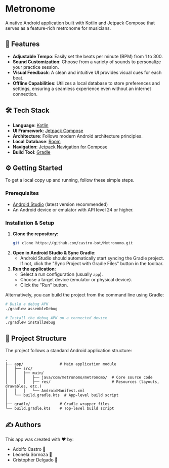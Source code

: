 # Metronome

A native Android application built with Kotlin and Jetpack Compose that serves as a feature-rich metronome for musicians.

## 🚀 Features

- **Adjustable Tempo**: Easily set the beats per minute (BPM) from 1 to 300.
- **Sound Customization**: Choose from a variety of sounds to personalize your practice session.
- **Visual Feedback**: A clean and intuitive UI provides visual cues for each beat.
- **Offline Capabilities**: Utilizes a local database to store preferences and settings, ensuring a seamless experience even without an internet connection.

## 🛠️ Tech Stack

- **Language**: [Kotlin](https://kotlinlang.org/)
- **UI Framework**: [Jetpack Compose](https://developer.android.com/jetpack/compose)
- **Architecture**: Follows modern Android architecture principles.
- **Local Database**: [Room](https://developer.android.com/training/data-storage/room)
- **Navigation**: [Jetpack Navigation for Compose](https://developer.android.com/jetpack/compose/navigation)
- **Build Tool**: [Gradle](https://gradle.org/)

## ⚙️ Getting Started

To get a local copy up and running, follow these simple steps.

### Prerequisites

- [Android Studio](https://developer.android.com/studio) (latest version recommended)
- An Android device or emulator with API level 24 or higher.

### Installation & Setup

1.  **Clone the repository:**
    ```sh
    git clone https://github.com/castro-bot/Metronomo.git
    ```
2.  **Open in Android Studio & Sync Gradle:**
    - Android Studio should automatically start syncing the Gradle project. If not, click the "Sync Project with Gradle Files" button in the toolbar.
3.  **Run the application:**
    - Select a run configuration (usually `app`).
    - Choose a target device (emulator or physical device).
    - Click the "Run" button.

Alternatively, you can build the project from the command line using Gradle:

```sh
# Build a debug APK
./gradlew assembleDebug

# Install the debug APK on a connected device
./gradlew installDebug
```

## 📁 Project Structure

The project follows a standard Android application structure:

```
.
├── app/                # Main application module
│   ├── src/
│   │   ├── main/
│   │   │   ├── java/com/metronomo/metronomo/  # Core source code
│   │   │   ├── res/                           # Resources (layouts, drawables, etc.)
│   │   │   └── AndroidManifest.xml
│   └── build.gradle.kts  # App-level build script
│
├── gradle/             # Gradle wrapper files
└── build.gradle.kts    # Top-level build script
```

## ✍️ Authors

This app was created with ❤️ by:

- Adolfo Castro 🎷
- Leonela Sornoza 🎹
- Cristopher Delgado 🥁
